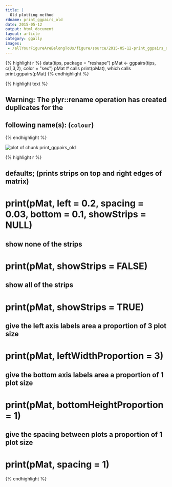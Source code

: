 ```yaml
---
title: |
  Old plotting method
rdname: print_ggpairs_old
date: 2015-05-12
output: html_document
layout: article
category: ggally
images:
 - /allYourFigureAreBelongToUs/figure/source/2015-05-12-print_ggpairs_old//print_ggpairs_old-1.png
---
```





{% highlight r %}
data(tips, package = "reshape")
 pMat <- ggpairs(tips, c(1,3,2), color = "sex")
 pMat # calls print(pMat), which calls print.ggpairs(pMat)
{% endhighlight %}



{% highlight text %}
## Warning: The plyr::rename operation has created duplicates for the
## following name(s): (`colour`)
{% endhighlight %}

![plot of chunk print_ggpairs_old](/allYourFigureAreBelongToUs/figure/source/2015-05-12-print_ggpairs_old/print_ggpairs_old-1.png) 

{% highlight r %}
 ## defaults; (prints strips on top and right edges of matrix)
 # print(pMat, left = 0.2, spacing = 0.03, bottom = 0.1, showStrips = NULL)

 ## show none of the strips
 # print(pMat, showStrips = FALSE)

 ## show all of the strips
 # print(pMat, showStrips = TRUE)

 ## give the left axis labels area a proportion of 3 plot size
 # print(pMat, leftWidthProportion = 3)

 ## give the bottom axis labels area a proportion of 1 plot size
 # print(pMat, bottomHeightProportion = 1)

 ## give the spacing between plots a proportion of 1 plot size
 # print(pMat, spacing = 1)
{% endhighlight %}